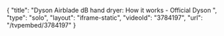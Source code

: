 {
    "title": "Dyson Airblade dB hand dryer: How it works - Official Dyson ",
    "type": "solo",
    "layout": "iframe-static",
    "videoId": "3784197",
    "url": "\/tvpembed\/3784197"
}